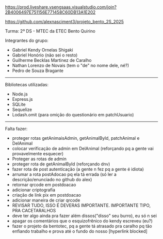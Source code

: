 https://prod.liveshare.vsengsaas.visualstudio.com/join?2B4006497E751156E771458C60DB13A1E202

https://github.com/alexnasciment3/projeto_bento_2S_2025

Turma: 2º DS - MTEC da ETEC Bento Quirino

Integrantes do grupo: 

- Gabriel Kendy Ornelas Shigaki
- Gabriel Honório (não sei o resto)
- Guilherme Becklas Martinez de Caralho
- Nathan Lorenzo de Novais (tem o "de" no nome dele, né?)
- Pedro de Souza Bragante

------------------------------------------

Bibliotecas utilizadas: 

- Node.js
- Express.js
- SQLite
- Sequelize
- Lodash.omit (para omição do questionário em patchUsuario)

------------------------------------------

Falta fazer: 

- proteger rotas getAnimaisAdmin, getAnimalById, patchAnimal e DelAnimal
- colocar verificação de admin em DelAnimal (reforçando pq a gente vai provavelmente esquecer)
- Proteger as rotas de admin
- proteger rota de getAnimalById (reforçando dnv)
- fazer rota de post autenticação (a gente n fez pq a gente é idiota)
- arrumar a rota postAdocao pq ela tá errada (só ler a descrição/enunciado no github do alex)
- retornar qrcode em postdoacao
- adicionar criptografia
- criação de link pix em postdoacao
- adicionar maneira de criar qrcode
- REVISAR TUDO, ISSO É DEVERAS IMPORTANTE. IMPORTANTE TIPO, PRA CACETARALHOS
- deve ter algo ainda pra fazer além dissos("disso" seu burro), eu só n sei
- apagar os comentários que o esquizofrênico do kendy escreveu (eu?)
- fazer o projeto da bentotec, pq a gente tá atrasado pra caralho pq tão enfiando trabalho e prova até o fundo do nosso [hyperlink blocked]